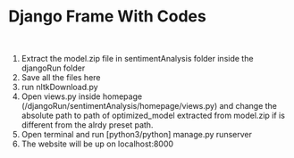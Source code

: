 <strong><h1>Django Frame With Codes</h1></strong><br>
 
1) Extract the model.zip file in sentimentAnalysis folder inside the djangoRun folder
2) Save all the files here
3) run nltkDownload.py
4) Open views.py inside homepage (/djangoRun/sentimentAnalysis/homepage/views.py) and change the absolute path
  to path of optimized_model extracted from model.zip if is different from the alrdy preset path.
5) Open terminal and run [python3/python] manage.py runserver 
6) The website will be up on localhost:8000
